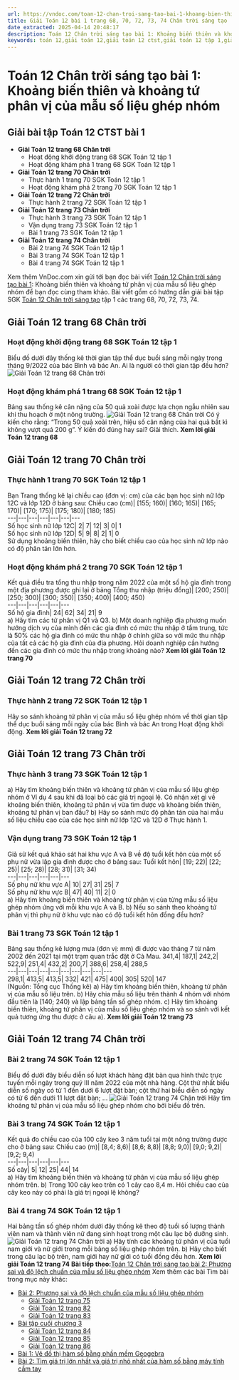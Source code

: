 ```yaml
---
url: https://vndoc.com/toan-12-chan-troi-sang-tao-bai-1-khoang-bien-thien-va-khoang-tu-phan-vi-cua-mau-so-lieu-ghep-nhom-320493
title: Giải Toán 12 bài 1 trang 68, 70, 72, 73, 74 Chân trời sáng tạo
date_extracted: 2025-04-14 20:48:17
description: Toán 12 Chân trời sáng tạo bài 1: Khoảng biến thiên và khoảng tứ phân vị của mẫu số liệu ghép nhóm được VnDoc.com sưu tầm và xin gửi tới bạn đọc cùng tham khảo nhé.
keywords: toán 12,giải toán 12,giải toán 12 ctst,giải toán 12 tập 1,giải toán 12 Chân trời sáng tạo,toán 12 Chân trời sáng tạo tập 1,toán 12 Chân trời sáng tạo,Toán 12 Chân trời sáng tạo Bài 1,giải Toán 12 Chân trời sáng tạo Bài 1,Toán 12 Chân trời sáng tạo bài 1 Khoảng biến thiên và khoảng tứ phân vị của mẫu số liệu ghép nhóm,Khoảng biến thiên và khoảng tứ phân vị của mẫu số liệu ghép nhóm,giải toán 12 trang 68,giải toán 12 trang 70,giải toán 12 trang 72,giải toán 12 trang 73,giải toán 12 trang 74
---
```


# Toán 12 Chân trời sáng tạo bài 1: Khoảng biến thiên và khoảng tứ phân vị của mẫu số liệu ghép nhóm
## Giải bài tập Toán 12 CTST bài 1
  * **Giải Toán 12 trang 68 Chân trời**
    * Hoạt động khởi động trang 68 SGK Toán 12 tập 1
    * Hoạt động khám phá 1 trang 68 SGK Toán 12 tập 1
  * **Giải Toán 12 trang 70 Chân trời**
    * Thực hành 1 trang 70 SGK Toán 12 tập 1
    * Hoạt động khám phá 2 trang 70 SGK Toán 12 tập 1
  * **Giải Toán 12 trang 72 Chân trời**
    * Thực hành 2 trang 72 SGK Toán 12 tập 1
  * **Giải Toán 12 trang 73 Chân trời**
    * Thực hành 3 trang 73 SGK Toán 12 tập 1
    * Vận dụng trang 73 SGK Toán 12 tập 1
    * Bài 1 trang 73 SGK Toán 12 tập 1
  * **Giải Toán 12 trang 74 Chân trời**
    * Bài 2 trang 74 SGK Toán 12 tập 1
    * Bài 3 trang 74 SGK Toán 12 tập 1
    * Bài 4 trang 74 SGK Toán 12 tập 1

Xem thêm
VnDoc.com xin gửi tới bạn đọc bài viết [Toán 12 Chân trời sáng tạo bài 1](<https://vndoc.com/toan-12-chan-troi-sang-tao-bai-1-khoang-bien-thien-va-khoang-tu-phan-vi-cua-mau-so-lieu-ghep-nhom-320493>): Khoảng biến thiên và khoảng tứ phân vị của mẫu số liệu ghép nhóm để bạn đọc cùng tham khảo. Bài viết gồm có hướng dẫn giải bài tập SGK [Toán 12 Chân trời sáng tạo](<https://vndoc.com/toan-12-chan-troi-sang-tao>) tập 1 các trang 68, 70, 72, 73, 74.
## Giải Toán 12 trang 68 Chân trời
### Hoạt động khởi động trang 68 SGK Toán 12 tập 1
Biểu đồ dưới đây thống kê thời gian tập thể dục buổi sáng mỗi ngày trong tháng 9/2022 của bác Bình và bác An.
Ai là người có thời gian tập đều hơn?
![Giải Toán 12 trang 68 Chân trời](https://i.vdoc.vn/data/image/2024/05/20/toan-12-chan-troi-sang-tao-bai-1-1.png)
### Hoạt động khám phá 1 trang 68 SGK Toán 12 tập 1
Bảng sau thống kê cân nặng của 50 quả xoài được lựa chọn ngẫu nhiên sau khi thu hoạch ở một nông trường.
![Giải Toán 12 trang 68 Chân trời](https://i.vdoc.vn/data/image/2024/05/20/toan-12-chan-troi-sang-tao-bai-1-2.png)
Có ý kiến cho rằng: “Trong 50 quả xoài trên, hiệu số cân nặng của hai quả bất kì không vượt quá 200 g”. Ý kiến đó đúng hay sai? Giải thích.
**Xem lời giải Toán 12 trang 68**
## Giải Toán 12 trang 70 Chân trời
### Thực hành 1 trang 70 SGK Toán 12 tập 1
Bạn Trang thống kê lại chiều cao \(đơn vị: cm\) của các bạn học sinh nữ lớp 12C và lớp 12D ở bảng sau:
Chiều cao \(cm\)| \[155; 160\)| \[160; 165\)| \[165; 170\)| \[170; 175\)| \[175; 180\)| \[180; 185\)  
---|---|---|---|---|---|---  
Số học sinh nữ lớp 12C| 2| 7| 12| 3| 0| 1  
Số học sinh nữ lớp 12D| 5| 9| 8| 2| 1| 0  
Sử dụng khoảng biến thiên, hãy cho biết chiều cao của học sinh nữ lớp nào có độ phân tán lớn hơn.
### Hoạt động khám phá 2 trang 70 SGK Toán 12 tập 1
Kết quả điều tra tổng thu nhập trong năm 2022 của một số hộ gia đình trong một địa phương được ghi lại ở bảng
Tổng thu nhập \(triệu đồng\)| \[200; 250\)| \[250; 300\)| \[300; 350\)| \[350; 400\)| \[400; 450\)  
---|---|---|---|---|---  
Số hộ gia đình| 24| 62| 34| 21| 9  
a\) Hãy tìm các tứ phân vị Q1 và Q3.
b\) Một doanh nghiệp địa phương muốn hướng dịch vụ của mình đến các gia đình có mức thu nhập ở tầm trung, tức là 50% các hộ gia đình có mức thu nhập ở chính giữa so với mức thu nhập của tất cả các hộ gia đình của địa phương. Hỏi doanh nghiệp cần hướng đến các gia đình có mức thu nhập trong khoảng nào?
**Xem lời giải Toán 12 trang 70**
## Giải Toán 12 trang 72 Chân trời
### Thực hành 2 trang 72 SGK Toán 12 tập 1
Hãy so sánh khoảng tứ phân vị của mẫu số liệu ghép nhóm về thời gian tập thể dục buổi sáng mỗi ngày của bác Bình và bác An trong Hoạt động khởi động.
**Xem lời giải Toán 12 trang 72**
## Giải Toán 12 trang 73 Chân trời
### Thực hành 3 trang 73 SGK Toán 12 tập 1
a\) Hãy tìm khoảng biến thiên và khoảng tứ phân vị của mẫu số liệu ghép nhóm ở Ví dụ 4 sau khi đã loại bỏ các giá trị ngoại lệ. Có nhận xét gì về khoảng biến thiên, khoảng tứ phân vị vừa tìm được và khoảng biến thiên, khoảng tứ phân vị ban đầu?
b\) Hãy so sánh mức độ phân tán của hai mẫu số liệu chiều cao của các học sinh nữ lớp 12C và 12D ở Thực hành 1.
### Vận dụng trang 73 SGK Toán 12 tập 1
Giả sử kết quả khảo sát hai khu vực A và B về độ tuổi kết hôn của một số phụ nữ vừa lập gia đình được cho ở bảng sau:
Tuổi kết hôn| \[19; 22\)| \[22; 25\)| \[25; 28\)| \[28; 31\)| \[31; 34\)  
---|---|---|---|---|---  
Số phụ nữ khu vực A| 10| 27| 31| 25| 7  
Số phụ nữ khu vực B| 47| 40| 11| 2| 0  
a\) Hãy tìm khoảng biến thiên và khoảng tứ phân vị của từng mẫu số liệu ghép nhóm ứng với mỗi khu vực A và B.
b\) Nếu so sánh theo khoảng tứ phân vị thì phụ nữ ở khu vực nào có độ tuổi kết hôn đồng đều hơn?
### Bài 1 trang 73 SGK Toán 12 tập 1
Bảng sau thống kê lượng mưa \(đơn vị: mm\) đi được vào tháng 7 từ năm 2002 đến 2021 tại một trạm quan trắc đặt ở Cà Mau.
341,4| 187,1| 242,2| 522,9| 251,4| 432,2| 200,7| 388,6| 258,4| 288,5  
---|---|---|---|---|---|---|---|---|---  
298,1| 413,5| 413,5| 332| 421| 475| 400| 305| 520| 147  
\(Nguồn: Tổng cục Thống kê\)
a\) Hãy tìm khoảng biến thiên, khoảng tứ phân vị của mẫu số liệu trên.
b\) Hãy chia mẫu số liệu trên thành 4 nhóm với nhóm đầu tiên là \[140; 240\) và lập bảng tần số ghép nhóm.
c\) Hãy tìm khoảng biến thiên, khoảng tứ phân vị của mẫu số liệu ghép nhóm và so sánh với kết quả tương ứng thu được ở câu a\).
**Xem lời giải Toán 12 trang 73**
## Giải Toán 12 trang 74 Chân trời
### Bài 2 trang 74 SGK Toán 12 tập 1
Biểu đồ dưới đây biểu diễn số lượt khách hàng đặt bàn qua hình thức trực tuyến mỗi ngày trong quý III năm 2022 của một nhà hàng. Cột thứ nhất biểu diễn số ngày có từ 1 đến dưới 6 lượt đặt bàn; cột thứ hai biểu diễn số ngày có từ 6 đến dưới 11 lượt đặt bàn; …
![Giải Toán 12 trang 74 Chân trời](https://i.vdoc.vn/data/image/2024/05/20/toan-12-chan-troi-sang-tao-bai-1-3.png)
Hãy tìm khoảng tứ phân vị của mẫu số liệu ghép nhóm cho bởi biểu đồ trên.
### Bài 3 trang 74 SGK Toán 12 tập 1
Kết quả đo chiều cao của 100 cây keo 3 năm tuổi tại một nông trường được cho ở bảng sau:
Chiều cao \(m\)| \[8,4; 8,6\)| \[8,6; 8,8\)| \[8,8; 9,0\)| \[9,0; 9,2\)| \[9,2; 9,4\)  
---|---|---|---|---|---  
Số cây| 5| 12| 25| 44| 14  
a\) Hãy tìm khoảng biến thiên và khoảng tứ phân vị của mẫu số liệu ghép nhóm trên.
b\) Trong 100 cây keo trên có 1 cây cao 8,4 m. Hỏi chiều cao của cây keo này có phải là giá trị ngoại lệ không?
### Bài 4 trang 74 SGK Toán 12 tập 1
Hai bảng tần số ghép nhóm dưới đây thống kê theo độ tuổi số lượng thành viên nam và thành viên nữ đang sinh hoạt trong một câu lạc bộ dưỡng sinh.
![Giải Toán 12 trang 74 Chân trời](https://i.vdoc.vn/data/image/2024/05/20/toan-12-chan-troi-sang-tao-bai-1-4.png)
a\) Hãy tính các khoảng tứ phân vị của tuổi nam giới và nữ giới trong mỗi bảng số liệu ghép nhóm trên.
b\) Hãy cho biết trong câu lạc bộ trên, nam giới hay nữ giới có tuổi đồng đều hơn.
**Xem lời giải Toán 12 trang 74**
**Bài tiếp theo:**[Toán 12 Chân trời sáng tạo bài 2: Phương sai và độ lệch chuẩn của mẫu số liệu ghép nhóm](<https://vndoc.com/toan-12-chan-troi-sang-tao-bai-2-phuong-sai-va-do-lech-chuan-cua-mau-so-lieu-ghep-nhom-320494>)
Xem thêm các bài Tìm bài trong mục này khác:
  * [Bài 2: Phương sai và độ lệch chuẩn của mẫu số liệu ghép nhóm](</toan-12-chan-troi-sang-tao-bai-2-phuong-sai-va-do-lech-chuan-cua-mau-so-lieu-ghep-nhom-320494>)
    * [Giải Toán 12 trang 75](</giai-toan-12-trang-75-tap-1-chan-troi-sang-tao-328194>)
    * [Giải Toán 12 trang 82](</giai-toan-12-trang-82-tap-1-chan-troi-sang-tao-328197>)
    * [Giải Toán 12 trang 83](</giai-toan-12-trang-83-tap-1-chan-troi-sang-tao-328202>)
  * [Bài tập cuối chương 3](</toan-12-chan-troi-sang-tao-bai-tap-cuoi-chuong-3-320521>)
    * [Giải Toán 12 trang 84](</giai-toan-12-trang-84-tap-1-chan-troi-sang-tao-328266>)
    * [Giải Toán 12 trang 85](</giai-toan-12-trang-85-tap-1-chan-troi-sang-tao-328272>)
    * [Giải Toán 12 trang 86](</giai-toan-12-trang-86-tap-1-chan-troi-sang-tao-328275>)
  * [Bài 1: Vẽ đồ thị hàm số bằng phần mềm Geogebra](</toan-12-chan-troi-sang-tao-bai-1-ve-do-thi-ham-so-bang-phan-mem-geogebra-320524>)
  * [Bài 2: Tìm giá trị lớn nhất và giá trị nhỏ nhất của hàm số bằng máy tính cầm tay](</toan-12-chan-troi-sang-tao-bai-2-tim-gia-tri-lon-nhat-va-gia-tri-nho-nhat-cua-ham-so-bang-may-tinh-cam-tay-320533>)

